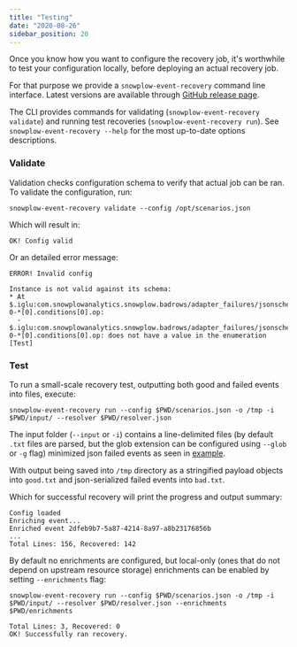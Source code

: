 ```yaml
---
title: "Testing"
date: "2020-08-26"
sidebar_position: 20
---
```


Once you know how you want to configure the recovery job, it's worthwhile to test your configuration locally, before deploying an actual recovery job.

For that purpose we provide a `snowplow-event-recovery` command line interface. Latest versions are available through [GitHub release page](https://github.com/snowplow-incubator/snowplow-event-recovery/releases/latest).

The CLI provides commands for validating (`snowplow-event-recovery validate`) and running test recoveries (`snowplow-event-recovery run`).  See `snowplow-event-recovery --help` for the most up-to-date options descriptions.

### Validate

Validation checks configuration schema to verify that actual job can be ran. To validate the configuration, run:

```
snowplow-event-recovery validate --config /opt/scenarios.json
```

Which will result in:
```
OK! Config valid
```

Or an detailed error message:

```
ERROR! Invalid config

Instance is not valid against its schema:
* At $.iglu:com.snowplowanalytics.snowplow.badrows/adapter_failures/jsonschema/1-0-*[0].conditions[0].op:
  - $.iglu:com.snowplowanalytics.snowplow.badrows/adapter_failures/jsonschema/1-0-*[0].conditions[0].op: does not have a value in the enumeration [Test]
  ```

### Test

To run a small-scale recovery test, outputting both good and failed events into files, execute:

```
snowplow-event-recovery run --config $PWD/scenarios.json -o /tmp -i $PWD/input/ --resolver $PWD/resolver.json
```

The input folder (`--input` or `-i`) contains a line-delimited files (by default `.txt` files are parsed, but the glob extension can be configured using `--glob` or `-g` flag) minimized json failed events as seen in
[example](https://github.com/snowplow-incubator/snowplow-event-recovery/tree/master/examples).

With output being saved into `/tmp` directory as a stringified payload objects
into `good.txt` and json-serialized failed events into `bad.txt`.

Which for successful recovery will print the progress and output summary:
```
Config loaded
Enriching event...
Enriched event 2dfeb9b7-5a87-4214-8a97-a8b23176856b
...
Total Lines: 156, Recovered: 142
```

By default no enrichments are configured, but local-only (ones that do not depend on upstream resource storage) enrichments can be enabled by setting `--enrichments` flag:

```
snowplow-event-recovery run --config $PWD/scenarios.json -o /tmp -i $PWD/input/ --resolver $PWD/resolver.json --enrichments $PWD/enrichments

Total Lines: 3, Recovered: 0
OK! Successfully ran recovery.
```
